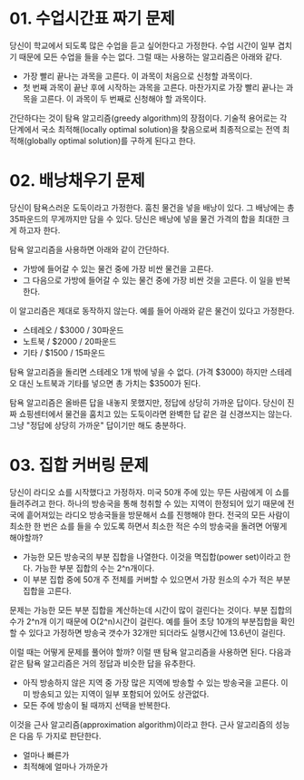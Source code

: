 # 01. 수업시간표 짜기 문제

당신이 학교에서 되도록 많은 수업을 듣고 싶어한다고 가정한다.
수업 시간이 일부 겹치기 때문에 모든 수업을 들을 수는 없다.
그럴 때는 사용하는 알고리즘은 아래와 같다.

- 가장 빨리 끝나는 과목을 고른다. 이 과목이 처음으로 신청할 과목이다.
- 첫 번째 과목이 끝난 후에 시작하는 과목을 고른다. 마찬가지로 가장 빨리 끝나는 과목을 고른다. 이 과목이 두 번째로 신청해야 할 과목이다.

간단하다는 것이 탐욕 알고리즘(greedy algorithm)의 장점이다.
기술적 용어로는 각 단계에서 국소 최적해(locally optimal solution)을 찾음으로써 최종적으로는 전역 최적해(globally optimal solution)를 구하게 된다고 한다.


# 02. 배낭채우기 문제

당신이 탐욕스러운 도둑이라고 가정한다.
훔친 물건을 넣을 배낭이 있다. 그 배낭에는 총 35파운드의 무게까지만 담을 수 있다.
당신은 배낭에 넣을 물건 가격의 합을 최대한 크게 하고자 한다.

탐욕 알고리즘을 사용하면 아래와 같이 간단하다.
- 가방에 들어갈 수 있는 물건 중에 가장 비싼 물건을 고른다.
- 그 다음으로 가방에 들어갈 수 있는 물건 중에 가장 비싼 것을 고른다. 이 일을 반복한다.

이 알고리즘은 제대로 동작하지 않는다.
예를 들어 아래와 같은 물건이 있다고 가정한다.
- 스테레오 / $3000 / 30파운드
- 노트북 / $2000 / 20파운드
- 기타 / $1500 / 15파운드

탐욕 알고리즘을 돌리면 스테레오 1개 밖에 넣을 수 없다. (가격 $3000)
하지만 스테레오 대신 노트북과 기타를 넣으면 총 가치는 $3500가 된다.


탐욕 알고리즘은 올바른 답을 내놓지 못했지만, 정답에 상당히 가까운 답이다. 당신이 진짜 쇼핑센터에서 물건을 훔치고 있는 도둑이라면 완벽한 답 같은 걸 신경쓰지는 않는다. 그냥 "정답에 상당히 가까운" 답이기만 해도 충분하다.


# 03. 집합 커버링 문제

당신이 라디오 쇼를 시작했다고 가정하자. 미국 50개 주에 있는 무든 사람에게 이 쇼를 들려주려고 한다. 하나의 방송국을 통해 청취할 수 있는 지역이 한정되어 있기 때문에 전국에 흩어져있는 라디오 방송국들을 방문해서 쇼를 진행해야 한다. 전국의 모든 사람이 최소한 한 번은 쇼를 들을 수 있도록 하면서 최소한 적은 수의 방송국을 돌려면 어떻게 해야할까?


- 가능한 모든 방송국의 부분 집합을 나열한다. 이것을 멱집합(power set)이라고 한다. 가능한 부분 집합의 수는 2^n개이다.
- 이 부분 집합 중에 50개 주 전체를 커버할 수 있으면서 가장 원소의 수가 적은 부분집합을 고른다.


문제는 가능한 모든 부분 집합을 계산하는데 시간이 많이 걸린다는 것이다. 부분 집합의 수가 2^n개 이기 때문에 O(2^n)시간이 걸린다. 예를 들어 초당 10개의 부분집합을 확인할 수 있다고 가정하면 방송국 갯수가 32개만 되더라도 실행시간에 13.6년이 걸린다.

이럴 때는 어떻게 문제를 풀어야 할까?
이럴 땐 탐욕 알고리즘을 사용하면 된다. 다음과 같은 탐욕 알고리즘은 거의 정답과 비슷한 답을 유추한다.

- 아직 방송하지 않은 지역 중 가장 많은 지역에 방송할 수 있는 방송국을 고른다. 이미 방송되고 있는 지역이 일부 포함되어 있어도 상관없다.
- 모든 주에 방송이 될 때까지 선택을 반복한다.

이것을 근사 알고리즘(approximation algorithm)이라고 한다.
근사 알고리즘의 성능은 다음 두 가지로 판단한다.
- 얼마나 빠른가
- 최적해에 얼마나 가까운가
